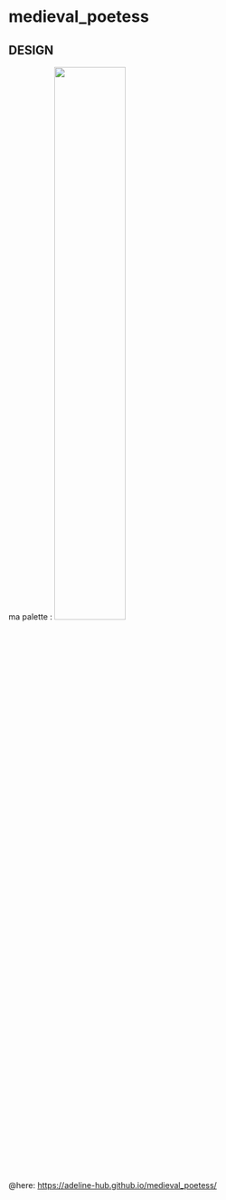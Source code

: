 # medieval_poetess

## DESIGN

ma palette : <img width='50%' src='https://cdn.prod.website-files.com/66671b800c367e1fd46c54bc/673c11e755ef264e675f188b_airtable-67e32b442b4da87e0f71430f85610ef3-t0ztm09i.avif'/>

@here: https://adeline-hub.github.io/medieval_poetess/
